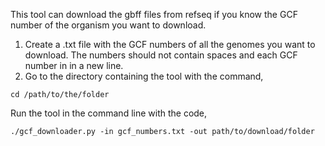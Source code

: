 This tool can download the gbff files from refseq if you know the GCF number of the organism you want to download.
1. Create a .txt file with the GCF numbers of all the genomes you want to download. The numbers should not contain spaces and each GCF number in in a new line.
2. Go to the directory containing the  tool with the command,
   
```
cd /path/to/the/folder
```

Run the tool in the command line with the code,

```
./gcf_downloader.py -in gcf_numbers.txt -out path/to/download/folder
```
